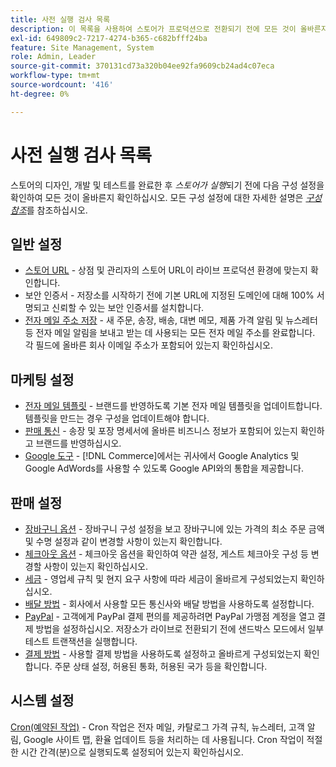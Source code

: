 ```yaml
---
title: 사전 실행 검사 목록
description: 이 목록을 사용하여 스토어가 프로덕션으로 전환되기 전에 모든 것이 올바른지 확인하는 데 필요한 구성 설정을 확인하십시오.
exl-id: 649809c2-7217-4274-b365-c682bfff24ba
feature: Site Management, System
role: Admin, Leader
source-git-commit: 370131cd73a320b04ee92fa9609cb24ad4c07eca
workflow-type: tm+mt
source-wordcount: '416'
ht-degree: 0%

---
```


# 사전 실행 검사 목록

스토어의 디자인, 개발 및 테스트를 완료한 후 _스토어가 실행_&#x200B;되기 전에 다음 구성 설정을 확인하여 모든 것이 올바른지 확인하십시오. 모든 구성 설정에 대한 자세한 설명은 [_구성 참조_](../configuration-reference/guide-overview.md)&#x200B;를 참조하십시오.

## 일반 설정

- [스토어 URL](../stores-purchase/store-urls.md) - 상점 및 관리자의 스토어 URL이 라이브 프로덕션 환경에 맞는지 확인합니다.
- 보안 인증서 - 저장소를 시작하기 전에 기본 URL에 지정된 도메인에 대해 100% 서명되고 신뢰할 수 있는 보안 인증서를 설치합니다.
- [전자 메일 주소 저장](../getting-started/store-details.md#store-email-addresses) - 새 주문, 송장, 배송, 대변 메모, 제품 가격 알림 및 뉴스레터 등 전자 메일 알림을 보내고 받는 데 사용되는 모든 전자 메일 주소를 완료합니다. 각 필드에 올바른 회사 이메일 주소가 포함되어 있는지 확인하십시오.

## 마케팅 설정

- [전자 메일 템플릿](../systems/email-templates.md) - 브랜드를 반영하도록 기본 전자 메일 템플릿을 업데이트합니다. 템플릿을 만드는 경우 구성을 업데이트해야 합니다.
- [판매 통신](../stores-purchase/introduction.md#order-management-and-operations) - 송장 및 포장 명세서에 올바른 비즈니스 정보가 포함되어 있는지 확인하고 브랜드를 반영하십시오.
- [Google 도구](../merchandising-promotions/google-tools.md) - [!DNL Commerce]에서는 귀사에서 Google Analytics 및 Google AdWords를 사용할 수 있도록 Google API와의 통합을 제공합니다.

## 판매 설정

- [장바구니 옵션](../stores-purchase/cart-configuration.md) - 장바구니 구성 설정을 보고 장바구니에 있는 가격의 최소 주문 금액 및 수명 설정과 같이 변경할 사항이 있는지 확인합니다.
- [체크아웃 옵션](../stores-purchase/checkout-process.md#checkout-options) - 체크아웃 옵션을 확인하여 약관 설정, 게스트 체크아웃 구성 등 변경할 사항이 있는지 확인하십시오.
- [세금](../stores-purchase/taxes.md) - 영업세 규칙 및 현지 요구 사항에 따라 세금이 올바르게 구성되었는지 확인하십시오.
- [배달 방법](../stores-purchase/delivery.md) - 회사에서 사용할 모든 통신사와 배달 방법을 사용하도록 설정합니다.
- [PayPal](../stores-purchase/paypal.md) - 고객에게 PayPal 결제 편의를 제공하려면 PayPal 가맹점 계정을 열고 결제 방법을 설정하십시오. 저장소가 라이브로 전환되기 전에 샌드박스 모드에서 일부 테스트 트랜잭션을 실행합니다.
- [결제 방법](../stores-purchase/payments.md) - 사용할 결제 방법을 사용하도록 설정하고 올바르게 구성되었는지 확인합니다. 주문 상태 설정, 허용된 통화, 허용된 국가 등을 확인합니다.

## 시스템 설정

[Cron(예약된 작업)](../systems/cron.md) - Cron 작업은 전자 메일, 카탈로그 가격 규칙, 뉴스레터, 고객 알림, Google 사이트 맵, 환율 업데이트 등을 처리하는 데 사용됩니다. Cron 작업이 적절한 시간 간격(분)으로 실행되도록 설정되어 있는지 확인하십시오.
